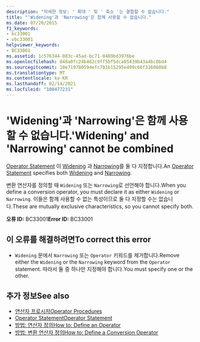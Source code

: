 ```yaml
---
description: "자세한 정보: ' 확대 ' 및 ' 축소 '는 결합할 수 없습니다."
title: "'Widening'과 'Narrowing'은 함께 사용할 수 없습니다."
ms.date: 07/20/2015
f1_keywords:
- bc33001
- vbc33001
helpviewer_keywords:
- BC33001
ms.assetid: 1c576344-083c-45ad-bc71-0489bd3976be
ms.openlocfilehash: 848a0fc24b462c9ff5bf5dca05439b43a4bc0bd4
ms.sourcegitcommit: 10e719780594efc781b15295e499c66f316068b8
ms.translationtype: MT
ms.contentlocale: ko-KR
ms.lasthandoff: 02/14/2021
ms.locfileid: "100477231"
---
```

# <a name="widening-and-narrowing-cannot-be-combined"></a><span data-ttu-id="8b704-103">'Widening'과 'Narrowing'은 함께 사용할 수 없습니다.</span><span class="sxs-lookup"><span data-stu-id="8b704-103">'Widening' and 'Narrowing' cannot be combined</span></span>

<span data-ttu-id="8b704-104">[Operator Statement](../language-reference/statements/operator-statement.md) 이 [Widening](../language-reference/modifiers/widening.md) 과 [Narrowing](../language-reference/modifiers/narrowing.md)를 둘 다 지정합니다.</span><span class="sxs-lookup"><span data-stu-id="8b704-104">An [Operator Statement](../language-reference/statements/operator-statement.md) specifies both [Widening](../language-reference/modifiers/widening.md) and [Narrowing](../language-reference/modifiers/narrowing.md).</span></span>  
  
 <span data-ttu-id="8b704-105">변환 연산자를 정의할 때 `Widening` 또는 `Narrowing`로 선언해야 합니다.</span><span class="sxs-lookup"><span data-stu-id="8b704-105">When you define a conversion operator, you must declare it as either `Widening` or `Narrowing`.</span></span> <span data-ttu-id="8b704-106">이들은 함께 사용할 수 없는 특성이므로 둘 다 지정할 수는 없습니다.</span><span class="sxs-lookup"><span data-stu-id="8b704-106">These are mutually exclusive characteristics, so you cannot specify both.</span></span>  
  
 <span data-ttu-id="8b704-107">**오류 ID:** BC33001</span><span class="sxs-lookup"><span data-stu-id="8b704-107">**Error ID:** BC33001</span></span>  
  
## <a name="to-correct-this-error"></a><span data-ttu-id="8b704-108">이 오류를 해결하려면</span><span class="sxs-lookup"><span data-stu-id="8b704-108">To correct this error</span></span>  
  
- <span data-ttu-id="8b704-109">`Widening` 문에서 `Narrowing` 또는 `Operator` 키워드를 제거합니다.</span><span class="sxs-lookup"><span data-stu-id="8b704-109">Remove either the `Widening` or the `Narrowing` keyword from the `Operator` statement.</span></span> <span data-ttu-id="8b704-110">따라서 둘 중 하나만 지정해야 합니다.</span><span class="sxs-lookup"><span data-stu-id="8b704-110">You must specify one or the other.</span></span>  
  
## <a name="see-also"></a><span data-ttu-id="8b704-111">추가 정보</span><span class="sxs-lookup"><span data-stu-id="8b704-111">See also</span></span>

- [<span data-ttu-id="8b704-112">연산자 프로시저</span><span class="sxs-lookup"><span data-stu-id="8b704-112">Operator Procedures</span></span>](../programming-guide/language-features/procedures/operator-procedures.md)
- [<span data-ttu-id="8b704-113">Operator Statement</span><span class="sxs-lookup"><span data-stu-id="8b704-113">Operator Statement</span></span>](../language-reference/statements/operator-statement.md)
- [<span data-ttu-id="8b704-114">방법: 연산자 정의</span><span class="sxs-lookup"><span data-stu-id="8b704-114">How to: Define an Operator</span></span>](../programming-guide/language-features/procedures/how-to-define-an-operator.md)
- [<span data-ttu-id="8b704-115">방법: 변환 연산자 정의</span><span class="sxs-lookup"><span data-stu-id="8b704-115">How to: Define a Conversion Operator</span></span>](../programming-guide/language-features/procedures/how-to-define-a-conversion-operator.md)
